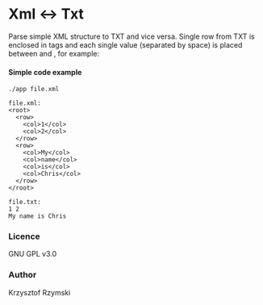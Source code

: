 # Xml <-> Txt

Parse simple XML structure to TXT and vice versa.
Single row from TXT is enclosed in <row></row> tags and each single value (separated by space) is placed between <col> and </col>, for example:

#### Simple code example

```
./app file.xml
```
```
file.xml:
<root>
  <row>
    <col>1</col>
    <col>2</col>
  </row>
  <row>
    <col>My</col>
    <col>name</col>
    <col>is</col>
    <col>Chris</col>
  </row>
</root>
```
```
file.txt:
1 2
My name is Chris
```


### Licence
GNU GPL v3.0


### Author
Krzysztof Rzymski

